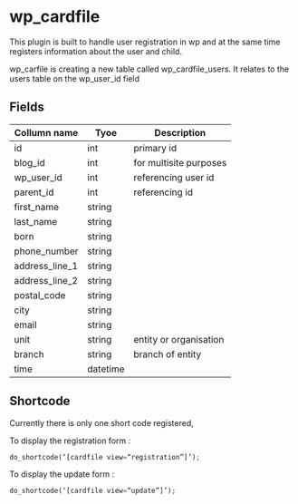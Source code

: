 # wp_cardfile

This plugin is built to handle user registration in wp and at the same time registers information about the user and child.

wp_carfile is creating a new table called wp_cardfile_users. It relates to the users table on the wp_user_id field

## Fields

| Collumn name | Tyoe | Description |
| ------------ | -----| --------------------- |
| id  | int | primary id |
| blog_id | int | for multisite purposes |
| wp_user_id | int | referencing user id |
| parent_id | int | referencing id |
| first_name | string | |
| last_name | string | |
| born | string | |
| phone_number | string | |
| address_line_1 | string | |
| address_line_2 | string | |
| postal_code | string | |
| city | string | |
| email | string | |
| unit | string | entity or organisation |
| branch | string | branch of entity |
| time | datetime | |

## Shortcode
Currently there is only one short code registered,

To display the registration form : 
```php
do_shortcode(‘[cardfile view=“registration”]’);
```

To display the update form :
```php
do_shortcode(‘[cardfile view=“update”]’);
```